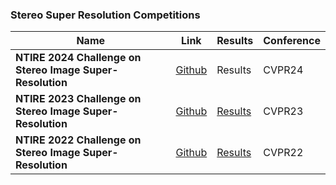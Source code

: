 ### Stereo Super Resolution Competitions

| Name | Link | Results | Conference |
| ---- | ---- | ------- | ---------- |
| **NTIRE 2024 Challenge on Stereo Image Super-Resolution** | [Github](https://github.com/The-Learning-And-Vision-Atelier-LAVA/Stereo-Image-SR/tree/NTIRE2024) | Results | CVPR24 |
| **NTIRE 2023 Challenge on Stereo Image Super-Resolution** | [Github](https://github.com/The-Learning-And-Vision-Atelier-LAVA/Stereo-Image-SR/tree/NTIRE2023) | [Results](https://openaccess.thecvf.com/content/CVPR2023W/NTIRE/papers/Wang_NTIRE_2023_Challenge_on_Stereo_Image_Super-Resolution_Methods_and_Results_CVPRW_2023_paper.pdf)| CVPR23 |
| **NTIRE 2022 Challenge on Stereo Image Super-Resolution** | [Github](https://github.com/The-Learning-And-Vision-Atelier-LAVA/Stereo-Image-SR/tree/NTIRE2022) | [Results](https://openaccess.thecvf.com/content/CVPR2022W/NTIRE/papers/Wang_NTIRE_2022_Challenge_on_Stereo_Image_Super-Resolution_Methods_and_Results_CVPRW_2022_paper.pdf)| CVPR22 |

